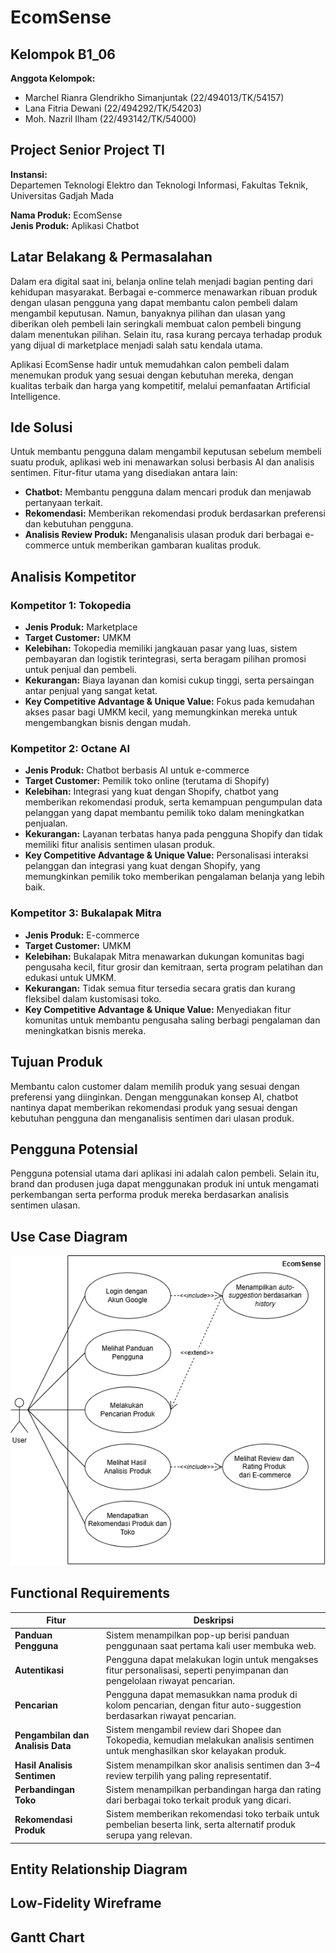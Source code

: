 # EcomSense

## Kelompok B1_06
**Anggota Kelompok:**
- Marchel Rianra Glendrikho Simanjuntak (22/494013/TK/54157)
- Lana Fitria Dewani (22/494292/TK/54203)
- Moh. Nazril Ilham (22/493142/TK/54000)

## Project Senior Project TI
**Instansi:**  
Departemen Teknologi Elektro dan Teknologi Informasi, Fakultas Teknik, Universitas Gadjah Mada

**Nama Produk:** EcomSense  
**Jenis Produk:** Aplikasi Chatbot  

## Latar Belakang & Permasalahan
Dalam era digital saat ini, belanja online telah menjadi bagian penting dari kehidupan masyarakat. Berbagai e-commerce menawarkan ribuan produk dengan ulasan pengguna yang dapat membantu calon pembeli dalam mengambil keputusan. Namun, banyaknya pilihan dan ulasan yang diberikan oleh pembeli lain seringkali membuat calon pembeli bingung dalam menentukan pilihan. Selain itu, rasa kurang percaya terhadap produk yang dijual di marketplace menjadi salah satu kendala utama.

Aplikasi EcomSense hadir untuk memudahkan calon pembeli dalam menemukan produk yang sesuai dengan kebutuhan mereka, dengan kualitas terbaik dan harga yang kompetitif, melalui pemanfaatan Artificial Intelligence.

## Ide Solusi
Untuk membantu pengguna dalam mengambil keputusan sebelum membeli suatu produk, aplikasi web ini menawarkan solusi berbasis AI dan analisis sentimen. Fitur-fitur utama yang disediakan antara lain:

- **Chatbot:** Membantu pengguna dalam mencari produk dan menjawab pertanyaan terkait.
- **Rekomendasi:** Memberikan rekomendasi produk berdasarkan preferensi dan kebutuhan pengguna.
- **Analisis Review Produk:** Menganalisis ulasan produk dari berbagai e-commerce untuk memberikan gambaran kualitas produk.

## Analisis Kompetitor

### Kompetitor 1: Tokopedia
- **Jenis Produk:** Marketplace  
- **Target Customer:** UMKM  
- **Kelebihan:** Tokopedia memiliki jangkauan pasar yang luas, sistem pembayaran dan logistik terintegrasi, serta beragam pilihan promosi untuk penjual dan pembeli.  
- **Kekurangan:** Biaya layanan dan komisi cukup tinggi, serta persaingan antar penjual yang sangat ketat.  
- **Key Competitive Advantage & Unique Value:** Fokus pada kemudahan akses pasar bagi UMKM kecil, yang memungkinkan mereka untuk mengembangkan bisnis dengan mudah.  

### Kompetitor 2: Octane AI
- **Jenis Produk:** Chatbot berbasis AI untuk e-commerce  
- **Target Customer:** Pemilik toko online (terutama di Shopify)  
- **Kelebihan:** Integrasi yang kuat dengan Shopify, chatbot yang memberikan rekomendasi produk, serta kemampuan pengumpulan data pelanggan yang dapat membantu pemilik toko dalam meningkatkan penjualan.  
- **Kekurangan:** Layanan terbatas hanya pada pengguna Shopify dan tidak memiliki fitur analisis sentimen ulasan produk.  
- **Key Competitive Advantage & Unique Value:** Personalisasi interaksi pelanggan dan integrasi yang kuat dengan Shopify, yang memungkinkan pemilik toko memberikan pengalaman belanja yang lebih baik.  

### Kompetitor 3: Bukalapak Mitra
- **Jenis Produk:** E-commerce  
- **Target Customer:** UMKM  
- **Kelebihan:** Bukalapak Mitra menawarkan dukungan komunitas bagi pengusaha kecil, fitur grosir dan kemitraan, serta program pelatihan dan edukasi untuk UMKM.  
- **Kekurangan:** Tidak semua fitur tersedia secara gratis dan kurang fleksibel dalam kustomisasi toko.  
- **Key Competitive Advantage & Unique Value:** Menyediakan fitur komunitas untuk membantu pengusaha saling berbagi pengalaman dan meningkatkan bisnis mereka.

## Tujuan Produk
Membantu calon customer dalam memilih produk yang sesuai dengan preferensi yang diinginkan. Dengan menggunakan konsep AI, chatbot nantinya dapat memberikan rekomendasi produk yang sesuai dengan kebutuhan pengguna dan menganalisis sentimen dari ulasan produk.

## Pengguna Potensial
Pengguna potensial utama dari aplikasi ini adalah calon pembeli. Selain itu, brand dan produsen juga dapat menggunakan produk ini untuk mengamati perkembangan serta performa produk mereka berdasarkan analisis sentimen ulasan.

## Use Case Diagram
![Use Case Diagram](use-case-diagram.png)

## Functional Requirements

| **Fitur**                        | **Deskripsi**                                                                                                                       |
|----------------------------------|-------------------------------------------------------------------------------------------------------------------------------------|
| **Panduan Pengguna**             | Sistem menampilkan pop-up berisi panduan penggunaan saat pertama kali user membuka web.                                              |
| **Autentikasi**                  | Pengguna dapat melakukan login untuk mengakses fitur personalisasi, seperti penyimpanan dan pengelolaan riwayat pencarian.           |
| **Pencarian**                    | Pengguna dapat memasukkan nama produk di kolom pencarian, dengan fitur auto-suggestion berdasarkan riwayat pencarian.                |
| **Pengambilan dan Analisis Data**| Sistem mengambil review dari Shopee dan Tokopedia, kemudian melakukan analisis sentimen untuk menghasilkan skor kelayakan produk.    |
| **Hasil Analisis Sentimen**      | Sistem menampilkan skor analisis sentimen dan 3–4 review terpilih yang paling representatif.                                          |
| **Perbandingan Toko**            | Sistem menampilkan perbandingan harga dan rating dari berbagai toko terkait produk yang dicari.                                       |
| **Rekomendasi Produk**           | Sistem memberikan rekomendasi toko terbaik untuk pembelian beserta link, serta alternatif produk serupa yang relevan.                |

## Entity Relationship Diagram

## Low-Fidelity Wireframe

## Gantt Chart

